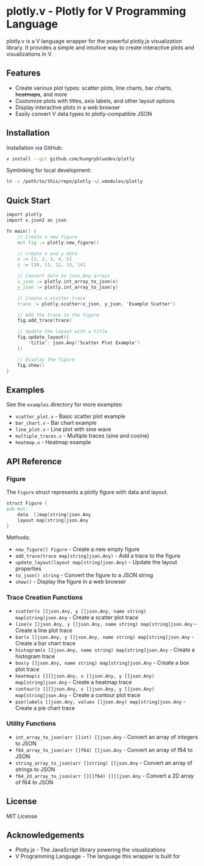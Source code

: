 # plotly.v - Plotly for V Programming Language

plotly.v is a V language wrapper for the powerful plotly.js visualization library. It provides a simple and intuitive way to create interactive plots and visualizations in V.

## Features

- Create various plot types: scatter plots, line charts, bar charts, ~~heatmaps~~, and more
- Customize plots with titles, axis labels, and other layout options
- Display interactive plots in a web browser
- Easily convert V data types to plotly-compatible JSON

## Installation

Installation via GitHub:

```bash
v install --git github.com/hungrybluedev/plotly
```

Symlinking for local development:
```bash
ln -s /path/to/this/repo/plotly ~/.vmodules/plotly
```

## Quick Start

```v
import plotly
import x.json2 as json

fn main() {
    // Create a new figure
    mut fig := plotly.new_figure()

    // Create x and y data
    x := [1, 2, 3, 4, 5]
    y := [10, 11, 12, 13, 14]

    // Convert data to json.Any arrays
    x_json := plotly.int_array_to_json(x)
    y_json := plotly.int_array_to_json(y)

    // Create a scatter trace
    trace := plotly.scatter(x_json, y_json, 'Example Scatter')

    // Add the trace to the figure
    fig.add_trace(trace)

    // Update the layout with a title
    fig.update_layout({
        'title': json.Any('Scatter Plot Example')
    })

    // Display the figure
    fig.show()
}
```

## Examples

See the `examples` directory for more examples:

- `scatter_plot.v` - Basic scatter plot example
- `bar_chart.v` - Bar chart example
- `line_plot.v` - Line plot with sine wave
- `multiple_traces.v` - Multiple traces (sine and cosine)
- `heatmap.v` - Heatmap example

## API Reference

### Figure

The `Figure` struct represents a plotly figure with data and layout.

```v
struct Figure {
pub mut:
    data  []map[string]json.Any
    layout map[string]json.Any
}
```

Methods:

- `new_figure() Figure` - Create a new empty figure
- `add_trace(trace map[string]json.Any)` - Add a trace to the figure
- `update_layout(layout map[string]json.Any)` - Update the layout properties
- `to_json() string` - Convert the figure to a JSON string
- `show()` - Display the figure in a web browser

### Trace Creation Functions

- `scatter(x []json.Any, y []json.Any, name string) map[string]json.Any` - Create a scatter plot trace
- `line(x []json.Any, y []json.Any, name string) map[string]json.Any` - Create a line plot trace
- `bar(x []json.Any, y []json.Any, name string) map[string]json.Any` - Create a bar chart trace
- `histogram(x []json.Any, name string) map[string]json.Any` - Create a histogram trace
- `box(y []json.Any, name string) map[string]json.Any` - Create a box plot trace
- `heatmap(z [][]json.Any, x []json.Any, y []json.Any) map[string]json.Any` - Create a heatmap trace
- `contour(z [][]json.Any, x []json.Any, y []json.Any) map[string]json.Any` - Create a contour plot trace
- `pie(labels []json.Any, values []json.Any) map[string]json.Any` - Create a pie chart trace

### Utility Functions

- `int_array_to_json(arr []int) []json.Any` - Convert an array of integers to JSON
- `f64_array_to_json(arr []f64) []json.Any` - Convert an array of f64 to JSON
- `string_array_to_json(arr []string) []json.Any` - Convert an array of strings to JSON
- `f64_2d_array_to_json(arr [][]f64) [][]json.Any` - Convert a 2D array of f64 to JSON

## License

MIT License

## Acknowledgements

- Plotly.js - The JavaScript library powering the visualizations
- V Programming Language - The language this wrapper is built for

